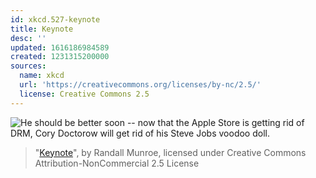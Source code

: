 ```yaml
---
id: xkcd.527-keynote
title: Keynote
desc: ''
updated: 1616186984589
created: 1231315200000
sources:
  name: xkcd
  url: 'https://creativecommons.org/licenses/by-nc/2.5/'
  license: Creative Commons 2.5
---
```

![He should be better soon -- now that the Apple Store is getting rid of DRM, Cory Doctorow will get rid of his Steve Jobs voodoo doll.](https://imgs.xkcd.com/comics/keynote.png)
> "[Keynote](https://xkcd.com/527/)", by Randall Munroe, licensed under Creative Commons Attribution-NonCommercial 2.5 License
